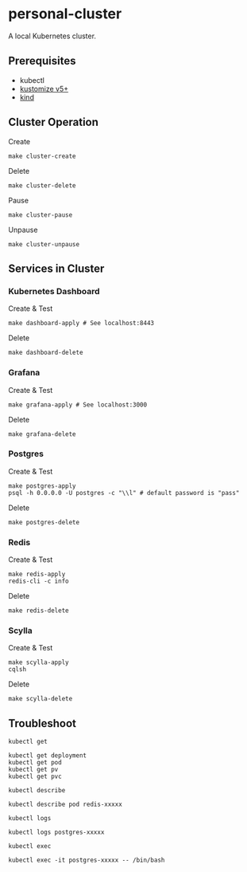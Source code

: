 # personal-cluster

A local Kubernetes cluster.

## Prerequisites

* kubectl
* [kustomize v5+](https://github.com/kubernetes-sigs/kustomize)
* [kind](https://kind.sigs.k8s.io/)

## Cluster Operation

Create

```shell
make cluster-create
```

Delete

```shell
make cluster-delete
```

Pause

```shell
make cluster-pause
```

Unpause

```shell
make cluster-unpause
```

## Services in Cluster

### Kubernetes Dashboard

Create & Test

```shell
make dashboard-apply # See localhost:8443
```

Delete

```shell
make dashboard-delete
```

### Grafana

Create & Test

```shell
make grafana-apply # See localhost:3000
```

Delete

```shell
make grafana-delete
```

### Postgres

Create & Test

```shell
make postgres-apply
psql -h 0.0.0.0 -U postgres -c "\\l" # default password is "pass"
```

Delete

```shell
make postgres-delete
```

### Redis

Create & Test

```shell
make redis-apply
redis-cli -c info
```

Delete

```shell
make redis-delete
```

### Scylla

Create & Test

```shell
make scylla-apply
cqlsh
```

Delete

```shell
make scylla-delete
```

## Troubleshoot

`kubectl get`

```shell
kubectl get deployment
kubectl get pod
kubectl get pv
kubectl get pvc
```

`kubectl describe`

```shell
kubectl describe pod redis-xxxxx
```

`kubectl logs`

```shell
kubectl logs postgres-xxxxx
```

`kubectl exec`

```shell
kubectl exec -it postgres-xxxxx -- /bin/bash
```
